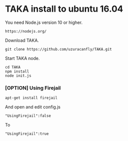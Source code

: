 TAKA install to ubuntu 16.04
====

You need Node.js version 10 or higher.

	https://nodejs.org/

Download TAKA.

	git clone https://github.com/uzuracanfly/TAKA.git

Start TAKA node.

	cd TAKA
	npm install
	node init.js

### [OPTION] Using Firejail

	apt-get install firejail

And open and edit config.js

	"UsingFirejail":false

To

	"UsingFirejail":true
